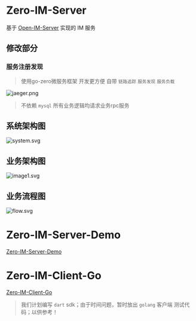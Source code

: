 # Zero-IM-Server
基于 [Open-IM-Server](https://github.com/OpenIMSDK/Open-IM-Server) 实现的 IM 服务 

## 修改部分
### 服务注册发现
> 使用go-zero微服务框架 开发更方便 自带 `链路追踪` `服务发现` `服务负载`

![jaeger.png](https://public.msypy.xyz/images/Zero-IM-Server/477E4F088A59947E34D949A584E39A62.jpg)

> 不依赖 `mysql` 所有业务逻辑均请求业务rpc服务 

## 系统架构图
![system.svg](https://public.msypy.xyz/images/Zero-IM-Server/Zero-IM-Server%20%20%E7%B3%BB%E7%BB%9F%E6%9E%B6%E6%9E%84%E5%9B%BE.svg)

## 业务架构图
![image1.svg](https://public.msypy.xyz/images/Zero-IM-Server/Zero-IM-Server%20%E4%B8%9A%E5%8A%A1%E6%9E%B6%E6%9E%84%E5%9B%BE.svg)

## 业务流程图
![flow.svg](https://public.msypy.xyz/images/Zero-IM-Server/Zero-IM-Server-Flow.svg)

# Zero-IM-Server-Demo
[Zero-IM-Server-Demo](DEMO_README.md)

# Zero-IM-Client-Go
[Zero-IM-Client-Go](https://github.com/showurl/Zero-IM-Client-Go.git)
> 我们计划编写 `dart` sdk；由于时间问题，暂时放出 `golang` 客户端 测试代码；以供参考！
